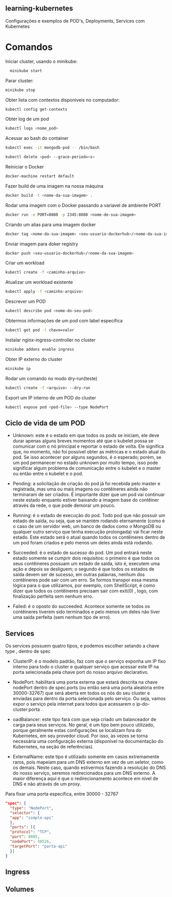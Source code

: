 ## learning-kubernetes
Configurações e exemplos de POD's, Deployments, Services  com Kubernetes

# Comandos

Iniciar cluster, usando o minikube: 
```bash 
  minikube start
```
Parar cluster: 
```bash
minikube stop
```
Obter lista com contextos disponiveis no computador: 
```bash
kubectl config get-contexts
```
Obter log de um pod
```bash
kubectl logs <nome_pod>
```
Acessar ao bash do container
```bash
kubectl exec -it mongodb-pod -- /bin/bash
```
```bash
kubectl delete <pod> --grace-period=<s>
```
Reiniciar o Docker
```bash
docker-machine restart default
```
Fazer build de uma imagem na nossa máquina
```bash
docker build -t <nome-da-sua-imagem> .
```
Rodar uma imagem com o Docker passando a variavel de ambiente PORT
```bash
docker run -e PORT=8080 -p 2345:8080 <nome-de-sua-imagem>
```
Criando um alias para uma imagem docker
```bash
docker tag <nome-da-sua-imagem> <seu-usuario-dockerhub>/<nome-da-sua-imagem>
```
Enviar imagem para doker registry
```bash
docker push <seu-usuario-dockerhub>/<nome-da-sua-imagem>
```
Criar um workload 
```bash
kubectl create -f <caminho-arquivo>
```
Atualizar um workload existente
```bash
kubectl apply -f <caminho-arquivo>
```
Descrever um POD
```bash
kubectl describe pod <nome-do-seu-pod>
```
Obtermos informações de um pod com label especifica
```bash
kubectl get pod -l chave=valor
```
Instalar nginx-ingress-controller no cluster
```bash
minikube addons enable ingress
```
Obter IP externo do cluster
```bash
minikube ip
```
Rodar um comando no modo dry-run(teste)
```bash
kubectl create -f <arquivo> --dry-run
```
Export um IP interno de um POD do cluster
```bash
kubectl expose pod <pod-file> --type NodePort
```
## Ciclo de vida de um POD
- Unknown: este é o estado em que todos os pods se iniciam,
ele deve durar apenas alguns breves momentos até que o
kubelet possa se comunicar com o nó principal e reportar o
estado de volta. Ele significa que, no momento, não foi
possível obter as métricas e o estado atual do pod. Se isso
acontecer por alguns segundos, é o esperado; porém, se um
pod permanecer no estado unknown por muito tempo,
isso pode significar algum problema de comunicação entre
o kubelet e o master ou então entre o kubelet e o pod.

- Pending: a solicitação de criação do pod já foi recebida
pelo master e registrada, mas uma ou mais imagens ou
contêineres ainda não terminaram de ser criados. É
importante dizer que um pod vai continuar neste estado
enquanto estiver baixando a imagem base do contêiner
através da rede, o que pode demorar um pouco.

- Running: é o estado de execução do pod. Todo pod que
não possuir um estado de saída, ou seja, que se mantém
rodando eternamente (como é o caso de um servidor web,
um banco de dados como o MongoDB ou qualquer outro
serviço que tenha execução prolongada) vai ficar neste
estado. Este estado será o atual quando todos os
contêineres dentro de um pod foram criados e pelo menos
um deles ainda está rodando.

- Succeeded: é o estado de sucesso do pod. Um pod entrará
neste estado somente se cumprir dois requisitos: o primeiro
é que todos os seus contêineres possuam um estado de
saída, isto é, executem uma ação e depois se desliguem; o
segundo é que todos os estados de saída devem ser de
sucesso, em outras palavras, nenhum dos contêineres pode 
sair com um erro. Se formos transpor essa mesma lógica
para o que utilizamos, por exemplo, com ShellScript, é
como dizer que todos os contêineres precisam sair com
exit(0) , logo, com finalização perfeita sem nenhum erro.

- Failed: é o oposto do succeeded. Acontece somente se todos
os contêineres tiverem sido terminados e pelo menos um
deles não tiver uma saída perfeita (sem nenhum tipo de
erro).

## Services
Os services possuem quatro tipos, e podemos escolher setando a chave type , dentro de spec

- ClusterIP: é o modelo padrão, faz com que o serviço
exponha um IP fixo interno para todo o cluster e qualquer
serviço que acessar este IP na porta selecionada pela chave
port do nosso arquivo declarativo.

- NodePort: habilitará uma porta externa que estará descrita
na chave nodePort dentro de spec.ports (ou então
será uma porta aleatória entre 30000-32767) que será
aberta em todos os nós do seu cluster e enviadas para
dentro da porta selecionada pelo serviço. Ou seja, vamos
expor o serviço pela internet para todos que acessarem o
ip-do-cluster:porta .

- oadBalancer: este tipo fará com que seja criado um
balanceador de carga para seus serviços. No geral, é um
tipo bem pouco utilizado, porque geralmente estas
configurações se localizam fora do Kubernetes, em seu
provedor cloud. Por isso, às vezes se torna necessária uma
configuração externa (disponível na documentação do
Kubernetes, na seção de referências).

- ExternalName: este tipo é utilizado somente em casos
extremamente raros, pois mapeiam para um DNS externo
em vez de um seletor, como os demais. Neste caso, quando
estivermos fazendo a resolução do DNS do nosso serviço,
seremos redirecionados para um DNS externo. A maior
diferença aqui é que o redirecionamento acontece em nível
de DNS e não através de um proxy.

Para fixar uma porta especifica, entre 30000 - 32767
```json
"spec": {
  "type": "NodePort",
  "selector": {
  "app": "simple-api"
  },
  "ports": [{
  "protocol": "TCP",
  "port": 8085,
  "nodePort": 30526,
  "targetPort": "porta-api"
  }]
}
```
## Ingress

## Volumes



